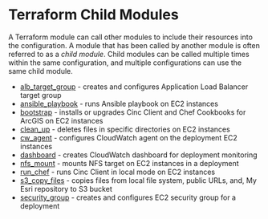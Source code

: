 # Terraform Child Modules

A Terraform module can call other modules to include their resources into the configuration. A module that has been called by another module is often referred to as a *child module*. Child modules can be called multiple times within the same configuration, and multiple configurations can use the same child module.

* [alb_target_group](alb_target_group/README.md) - creates and configures Application Load Balancer target group
* [ansible_playbook](ansible_playbook/README.md) - runs Ansible playbook on EC2 instances
* [bootstrap](bootstrap/README.md) - installs or upgrades Cinc Client and Chef Cookbooks for ArcGIS on EC2 instances 
* [clean_up](clean_up/README.md) - deletes files in specific directories on EC2 instances
* [cw_agent](cw_agent/README.md) - configures CloudWatch agent on the deployment EC2 instances
* [dashboard](dashboard/README.md) - creates CloudWatch dashboard for deployment monitoring
* [nfs_mount](nfs_mount/README.md) - mounts NFS target on EC2 instances in a deployment
* [run_chef](run_chef/README.md) - runs Cinc Client in local mode on EC2 instances
* [s3_copy_files](s3_copy_files/README.md) - copies files from local file system, public URLs, and, My Esri repository to S3 bucket
* [security_group](security_group/README.md) - creates and configures EC2 security group for a deployment
